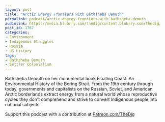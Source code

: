 ```yaml
---
layout: post
title: "Arctic Energy Frontiers with Bathsheba Demuth"
permalink: podcast/arctic-energy-frontiers-with-bathsheba-demuth
audiolink: https://media.blubrry.com/thedig/content.blubrry.com/thedig/The_Dig-EP_274-Demuth.mp3
post_id: 1767
categories: 
- Environment
- Indigenous Struggles
- Russia
- US History
tags: 
- Bathsheba Demuth
- Settler Colonialism
---
```


Bathsheba Demuth on her monumental book 
Floating Coast: An Environmental History of the Bering Strait. From the 19th century through today, governments and capitalists on the Russian, Soviet, and American Arctic borderlands extract energy from a natural world whose reproductive cycles they don't comprehend and strive to convert Indigenous people into national subjects.

Support this podcast with a contribution at 
[Patreon.com/TheDig](http://Patreon.com/TheDig)